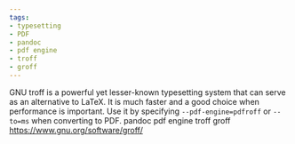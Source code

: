 ```yaml
---
tags:
- typesetting
- PDF
- pandoc
- pdf engine
- troff
- groff
---
```


GNU troff is a powerful yet lesser-known typesetting system that can
serve as an alternative to LaTeX. It is much faster and a good choice
when performance is important. Use it by specifying
`--pdf-engine=pdfroff` or `--to=ms` when converting to PDF. pandoc pdf
engine troff groff https://www.gnu.org/software/groff/

